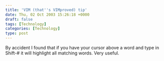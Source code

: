```yaml
---
title: 'VIM (that''s VIMproved) tip'
date: Thu, 02 Oct 2003 15:26:18 +0000
draft: false
tags: [Technology]
categories: [Technology]
type: post
---
```


By accident I found that if you have your cursor above a word and type in Shift-# it will highlight all matching words. Very useful.